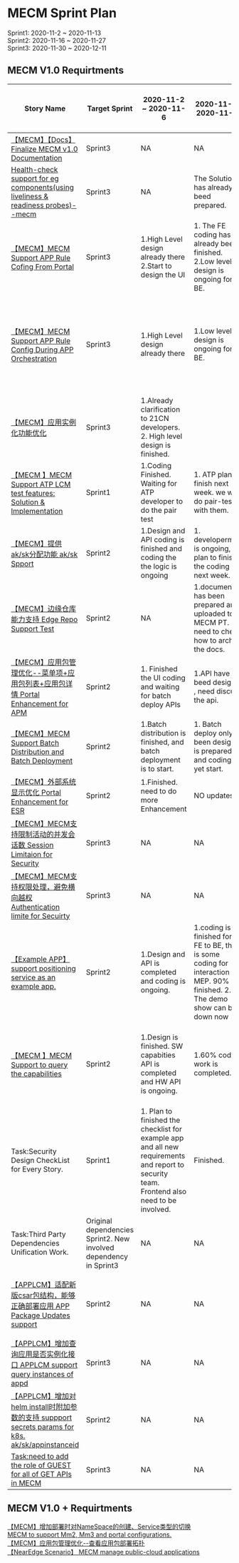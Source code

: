 # MECM Sprint Plan
Sprint1: 2020-11-2 ~ 2020-11-13  
Sprint2: 2020-11-16 ~ 2020-11-27  
Sprint3: 2020-11-30 ~ 2020-12-11
## MECM V1.0 Requirtments
| Story Name | Target Sprint | 2020-11-2 ~ 2020-11-6 | 2020-11-9 ~ 2020-11-13 | 2020-11-16 ~ 2020-11-20 | 2020-11-23 ~ 2020-11-27 | 2020-11-30 ~ 2020-12-4 | 2020-12-7 ~ 2020-12-11 |
|-----------|-------------|----------|-----------|-------------|----------|----------|----------|
| [【MECM】【Docs】Finalize MECM v1.0 Documentation](https://gitee.com/OSDT/dashboard?issue_id=I23V93) | Sprint3   |   NA   |  NA |   NA |    |    |
| [Health-check support for eg components(using liveliness & readiness probes)--mecm](https://gitee.com/OSDT/dashboard?issue_id=I23CZC) | Sprint3   |   NA  |  The Solution has already beed prepared. |  NA  |    |    |
| [【MECM】MECM Support APP Rule Cofing From Portal](https://gitee.com/OSDT/dashboard?issue_id=I24700) |  Sprint3   |   1.High Level design  already there 2.Start to design the UI  |  1. The FE coding has already been finished. 2.Low level design is ongoing for BE.  |  1.Lovel design is already finished. Need to discuss about the open items.  |    |    |
| [【MECM】MECM Support APP Rule Config During APP Orchestration](https://gitee.com/OSDT/dashboard?issue_id=I246ZD) | Sprint3    |  1.High Level design  already there   |  1.Low level design is ongoing for BE.  |    |   1.Lovel design is already finished. Need to discuss about the open items.   |    |
| [【MECM】应用实例化功能优化](https://gitee.com/OSDT/dashboard?issue_id=I1QWVL) |  Sprint3  |  1.Already clarification to 21CN developers.  2. High level design is finished.   |   |    |    |    |
| [【MECM 】MECM Support ATP LCM test features: Solution & Implementation](https://gitee.com/OSDT/dashboard?issue_id=I1YRXF) |  Sprint1  |   1.Coding Finished. Waiting for ATP developer to do the pair test  |  1. ATP plan to finish next week. we will do pair-test with them.  |   Coding is already finished and testing is going on. |    |    |
| [【MECM】提供ak/sk分配功能 ak/sk Spport](https://gitee.com/OSDT/dashboard?issue_id=I1R5LY) |  Sprint2   |   1.Design and API coding is finished and coding the the logic is ongoing  |  1. developerment is ongoing, we plan to finish the coding next week. |  Coding already completed. documentation and  testing will be started next week. |    |    |
| [【MECM】边缘仓库能力支持 Edge Repo Support Test](https://gitee.com/OSDT/dashboard?issue_id=I1QXSY) | Sprint2    |   NA  |  1.document has been prepared and uploaded to MECM PT. need to check how to archive the docs.  |  No updates. Do a pretest and deliver to test team.  |    |    |
| [【MECM】应用包管理优化--菜单项+应用包列表+应用包详情 Portal Enhancement for APM](https://gitee.com/OSDT/dashboard?issue_id=I1QXS5) | Sprint2    | 1. Finished the  UI coding and waiting for batch deploy APIs  |  1.API have beed designed , need discuss the api.  |   No updates for portal side. |    |    |
| [【MECM】MECM Support Batch Distribution and Batch Deployment](https://gitee.com/OSDT/dashboard?issue_id=I249AF) | Sprint2    |  1.Batch distribution is finished, and batch deployment is to start.   | 1. Batch deploy only been designed is prepared and coding not yet start.  |   Not yet started . Will start coding next week. |    |    |
| [【MECM】外部系统显示优化 Portal Enhancement for ESR](https://gitee.com/OSDT/dashboard?issue_id=I1QYJJ) | Sprint2    |   1.Finished. need to do more Enhancement  |  NO updates. |  Finished. deliver to test team.  |    |    |
| [【MECM】MECM支持限制活动的并发会话数 Session Limitaion for Security](https://gitee.com/OSDT/dashboard?issue_id=I1TH8K) | Sprint3    |   NA  |  NA |   NA |    |    |
| [【MECM】MECM支持权限处理，避免横向越权 Authentication limite for Secuirty](https://gitee.com/OSDT/dashboard?issue_id=I1TH3T) | Sprint3    | NA    |  NA  |   NA |    |    |
| [【Example APP】support positioning service as an example app.](https://gitee.com/OSDT/dashboard?issue_id=I1W7UJ) | Sprint2    |   1.Design and API is completed and coding is ongoing.  |  1.coding is finished form FE to BE, there is some coding for interaction to MEP. 90% finished. 2. The demo show can be down now  |  Coding is completed.   |    |    |
| [【MECM 】MECM Support to query the capabilities](https://gitee.com/OSDT/dashboard?issue_id=I1Z3CN) | Sprint2    |  1.Design is finished. SW capabities API is completed and HW API is ongoing.  |  1.60% coding work is completed.   |  1.coding already completed. Documentation will be started next weeky . FE BE pair test will on going next week.  |    |    |
| Task:Security Design CheckList for Every Story. | Sprint1    |  1. Plan to finished the checklist for example app and all new requirements and report to security team. Frontend also need to be involved.  |  Finished. |    |    |    |
| Task:Third Party Dependencies Unification Work. | Original dependencies Sprint2. New involved dependency in Sprint3    |   NA  |  NA |  NA  |    |    |
| [【APPLCM】适配新版csar包结构，能够正确部署应用 APP Package Updates support](https://gitee.com/OSDT/dashboard?issue_id=I24W9I) | Sprint2    |  NA  |  NA |  Already analysis is already finished. Coding will be started next week. |    |    |
| [【APPLCM】增加查询应用是否实例化接口 APPLCM support query instances of appd](https://gitee.com/OSDT/dashboard?issue_id=I1QWVN) | Sprint3    |  NA  |  NA |  Coding is on going. APPO already have this information. |    |    |
| [【APPLCM】增加对helm install时附加参数的支持 suppport secrets params for k8s. ak/sk/appinstanceid](https://gitee.com/OSDT/dashboard?issue_id=I23R13) |  Sprint2    |   NA  |  NA |  Coding already completed. documentation and  testing will be started next week.  |    |    |
| [Task:need to add the role of GUEST for all of GET APIs in MECM](https://gitee.com/OSDT/dashboard?issue_id=I24IKE) |  Sprint3    |   NA  |  NA |    |    |    |



## MECM V1.0 + Requirtments

[【MECM】增加部署时对NameSpace的创建、Service类型的切换](https://gitee.com/OSDT/dashboard?issue_id=I23R15)    
[MECM to support Mm2, Mm3 and portal configurations.](https://gitee.com/OSDT/dashboard?issue_id=I1S1IK)    
[【MECM】应用包管理优化--查看应用包部署拓扑](https://gitee.com/OSDT/dashboard?issue_id=I1QXSQ)  
[【NearEdge Scenario】 MECM manage public-cloud applications](https://gitee.com/OSDT/dashboard?issue_id=I1R51T)